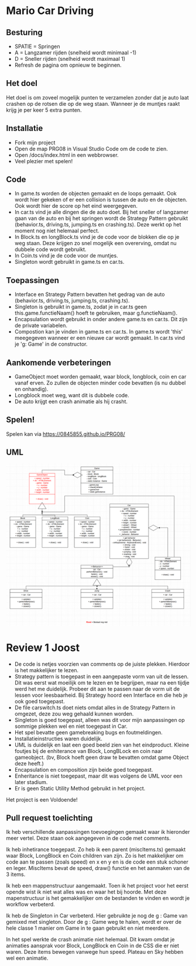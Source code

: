 # Mario Car Driving

## Besturing

- SPATIE = Springen
- A = Langzamer rijden (snelheid wordt minimaal -1)
- D = Sneller rijden (snelheid wordt maximaal 1)
- Refresh de pagina om opnieuw te beginnen.

## Het doel

Het doel is om zoveel mogelijk punten te verzamelen zonder dat je auto laat crashen op de rotsen die op de weg staan. Wanneer je de muntjes raakt krijg je per keer 5 extra punten.

## Installatie

- Fork mijn project
- Open de map PRG08 in Visual Studio Code om de code te zien.
- Open /docs/index.html in een webbrowser.
- Veel plezier met spelen!

## Code

- In game.ts worden de objecten gemaakt en de loops gemaakt. Ook wordt hier gekeken of er een collision is tussen de auto en de objecten. Ook wordt hier de score op het eind weergegeven.
- In car.ts vind je alle dingen die de auto doet. Bij het sneller of langzamer gaan van de auto en bij het springen wordt de Strategy Pattern gebruikt (behavior.ts, driving.ts, jumping.ts en crashing.ts). Deze werkt op het moment nog niet helemaal perfect.
- In Block.ts en longBlock.ts vind je de code voor de blokken die op je weg staan. Deze krijgen zo snel mogelijk een overerving, omdat nu dubbele code wordt gebruikt.
- In Coin.ts vind je de code voor de muntjes.
- Singleton wordt gebruikt in game.ts en car.ts.

## Toepassingen
- Interface en Strategy Pattern bevatten het gedrag van de auto (behavior.ts, driving.ts, jumping.ts, crashing.ts).
- Singleton is gebruikt in game.ts, zodat je in car.ts geen this.game.functieNaam() hoeft te gebruiken, maar g.functieNaam().
- Encapsulation wordt gebruikt in onder andere game.ts en car.ts. Dit zijn de private variabelen.
- Compostion kan je vinden in game.ts en car.ts. In game.ts wordt 'this' meegegeven wanneer er een nieuwe car wordt gemaakt. In car.ts vind je 'g: Game' in de constructor.

## Aankomende verbeteringen

- GameObject moet worden gemaakt, waar block, longblock, coin en car vanaf erven. Zo zullen de objecten minder code bevatten (is nu dubbel en onhandig).
- Longblock moet weg, want dit is dubbele code.
- De auto krijgt een crash animatie als hij crasht.

## Spelen!

Spelen kan via https://0845855.github.io/PRG08/

## UML

![UML image](https://github.com/0845855/PRG08/blob/master/UML.png)


# Review 1 Joost
- De code is netjes voorzien van comments op de juiste plekken. Hierdoor is het makkelijker te lezen.
- Strategy pattern is toegepast in een aangepaste vorm van uit de lessen. Dit was eerst wat moeilijk om te lezen en te begrijpen, maar na een tijdje werd het me duidelijk.
Probeer dit aan te passen naar de vorm uit de lessen voor leesbaarheid. Bij Strategy hoord een Interface en die heb je ook goed toegepast. 
- De file carswitch.ts doet niets omdat alles in de Strategy Pattern in omgezet, deze zou weg gehaald kunnen worden.
- Singleton is goed toegepast, alleen was dit voor mijn aanpassingen op sommige plekken wel en niet toegepast in Car.
- Het spel bevatte geen gamebreaking bugs en foutmeldingen.
- Installatieinstructies waren duidelijk.
- UML is duidelijk en laat een goed beeld zien van het eindproduct. Kleine foutjes bij de enhiterance van Block, LongBLock en coin naar gameobject. (bv, Block hoeft geen draw te bevatten omdat game Object deze heeft.)
- Encapsulation en composition zijn beide goed toegepast.
- Enheritance is niet toegepast, maar dit was volgens de UML voor een later stadium.
- Er is geen Static Utility Method gebruikt in het project.

Het project is een Voldoende!

## Pull request toelichting

Ik heb verschillende aanpassingen toevoegingen gemaakt waar ik hieronder meer vertel. Deze staan ook aangegeven in de code met comments.

Ik heb inhetirance toegepast. Zo heb ik een parent (miscItems.ts) gemaakt waar Block, LongBlock en Coin children van zijn. Zo is het makkelijker om code aan te passen (zoals speed) en x en y en is de code een stuk schoner en leger. MiscItems bevat de speed, draw() functie en het aanmaken van de 3 items.

Ik heb een mappenstructuur aangemaakt. Toen ik het project voor het eerst opende wist ik niet wat alles was en waar het bij hoorde. Met deze mapenstructuur is het gemakkelijker om de bestanden te vinden en wordt je workflow verbeterd.

Ik heb de Singleton in Car verbeterd. Hier gebruikte je nog de g : Game van gemixed met singleton. Door de g : Game weg te halen, wordt er over de hele classe 1 manier om Game in te gaan gebruikt en niet meerdere.

In het spel werkte de crash animatie niet helemaal. Dit kwam omdat je animaties aansprak voor Block, LongBlock en Coin in de CSS die er niet waren. Deze items bewegen vanwege hun speed. Plateau en Sky hebben wel een animatie.

